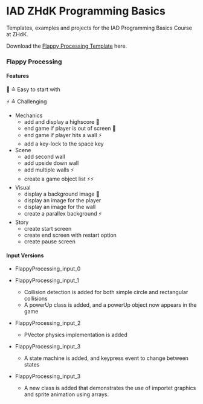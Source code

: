 # IAD ZHdK Programming Basics
Templates, examples and projects for the IAD Programming Basics Course at ZHdK.

Download the [Flappy Processing Template](https://github.com/IAD-ZHDK/programming-basics/releases/download/v1.0/FlappyProcessing.zip) here.

### Flappy Processing

#### Features

🐙 ≙ Easy to start with

⚡️ ≙ Challenging

- Mechanics
	- add and display a highscore 🐙  
	- end game if player is out of screen 🐙
	- end game if player hits a wall ⚡️
	- add a key-lock to the space key
- Scene
	- add second wall
	- add upside down wall
	- add multiple walls ⚡️
	- create a game object list ⚡️⚡️
- Visual
	- display a background image 🐙
	- display an image for the player
	- display an image for the wall
	- create a parallex background ⚡️
- Story
	- create start screen
	- create end screen with restart option
	- create pause screen

#### Input Versions

- FlappyProcessing_input_0
	

- FlappyProcessing_input_1
	- Collision detection is added for both simple circle and rectangular collisions
	- A powerUp class is added, and a powerUp object now appears in the game  

- FlappyProcessing_input_2
	- PVector physics implementation is added
	
- FlappyProcessing_input_3
	- A state machine is added, and keypress event to change between states
	
- FlappyProcessing_input_3
	- A new class is added that demonstrates the use of importet graphics and sprite animation using arrays. 
